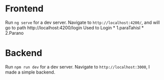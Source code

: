 # Frontend

Run `ng serve` for a dev server. Navigate to `http://localhost:4200/`, and will go to path http://localhost:4200/login
Used to Login
    * 1.paraTahisl
    * 2.Parano
    
# Backend
Run `npm run dev` for a dev server. Navigate to `http://localhost:3000`, I made a simple backend.

